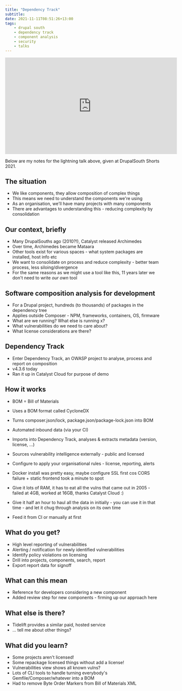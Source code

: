 ```yaml
---
title: "Dependency Track"
subtitle:
date: 2021-11-11T08:51:26+13:00
tags:
    - drupal south
    - dependency track
    - component analysis
    - security
    - talks
---
```


<iframe width="560" height="315" src="https://www.youtube.com/embed/luwOif1mSmo?start=1290" title="YouTube video player" frameborder="0" allow="accelerometer; autoplay; clipboard-write; encrypted-media; gyroscope; picture-in-picture" allowfullscreen></iframe>

Below are my notes for the lightning talk above, given at DrupalSouth Shorts 2021.

## The situation

- We like components, they allow composition of complex things
- This means we need to understand the components we're using
- As an organisation, we'll have many projects with many components
- There are advantages to understanding this - reducing complexity by consolidation

## Our context, briefly

- Many DrupalSouths ago (2010?!), Catalyst released Archimedes
- Over time, Archimedes became Mataara
- Other tools exist for various spaces - what system packages are installed, host info etc
- We want to consolidate on process and reduce complexity - better team process, less siloing/divergence
- For the same reasons as we might use a tool like this, 11 years later we don't need to write *our own* tool

## Software composition analysis for development

- For a Drupal project, hundreds (to thousands) of packages in the dependency tree
- Applies outside Composer - NPM, frameworks, containers, OS, firmware
- What are we running? What else is running x?
- What vulnerabilities do we need to care about?
- What license considerations are there?

## Dependency Track

- Enter Dependency Track, an OWASP project to analyse, process and report on composition
- v4.3.6 today
- Ran it up in Catalyst Cloud for purpose of demo

## How it works

- BOM = Bill of Materials
- Uses a BOM format called CycloneDX
- Turns composer.json/lock, package.json/package-lock.json into BOM
- Automated inbound data (via your CI)
- Imports into Dependency Track, analyses & extracts metadata (version, license, ...)
- Sources vulnerability intelligence externally - public and licensed
- Configure to apply your organisational rules - license, reporting, alerts

- Docker install was pretty easy, maybe configure SSL first cos CORS failure + static frontend took a minute to spot
- Give it lots of RAM, it has to eat all the vulns that came out in 2005 - failed at 4GB, worked at 16GB, thanks Catalyst Cloud :)
- Give it half an hour to haul all the data in initially - you can use it in that time - and let it chug through analysis on its own time
- Feed it from CI or manually at first

## What do you get?

- High level reporting of vulnerabilities
- Alerting / notification for newly identified vulnerabilities
- Identify policy violations on licensing
- Drill into projects, components, search, report
- Export report data for signoff

## What can this mean

- Reference for developers considering a new component
- Added review step for new components - firming up our approach here

## What else is there?

- Tidelift provides a similar paid, hosted service
- ... tell me about other things?

## What did you learn?

- Some projects aren't licensed!
- Some repackage licensed things without add a license!
- Vulnerabilities view shows all known vulns?
- Lots of CLI tools to handle turning everybody's Gemfile/Composer/whatever into a BOM
- Had to remove Byte Order Markers from Bill of Materials XML
